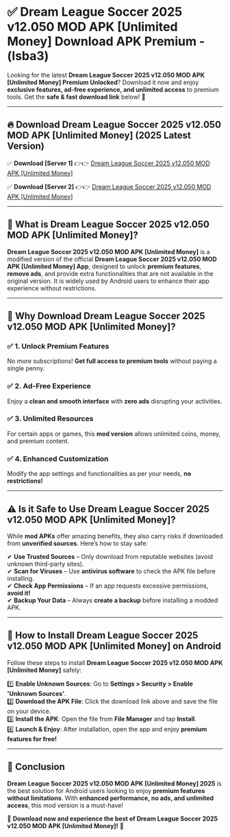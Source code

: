 
# ✅ Dream League Soccer 2025 v12.050 MOD APK [Unlimited Money] Download APK Premium -  (lsba3) 

Looking for the latest **Dream League Soccer 2025 v12.050 MOD APK [Unlimited Money] Premium Unlocked**? Download it now and enjoy **exclusive features, ad-free experience, and unlimited access** to premium tools. Get the **safe & fast download link** below! 🚀

---

## 🔥 Download Dream League Soccer 2025 v12.050 MOD APK [Unlimited Money] (2025 Latest Version)

✅ **Download [Server 1]** 👉👉 [Dream League Soccer 2025 v12.050 MOD APK [Unlimited Money] ](https://apkcomod.com?title=Dream_League_Soccer_2025_v12.050_MOD_APK_[Unlimited_Money])  

✅ **Download [Server 2]** 👉👉 [Dream League Soccer 2025 v12.050 MOD APK [Unlimited Money] ](https://apkcomod.com?title=Dream_League_Soccer_2025_v12.050_MOD_APK_[Unlimited_Money])  


---

## 📌 What is Dream League Soccer 2025 v12.050 MOD APK [Unlimited Money]?

**Dream League Soccer 2025 v12.050 MOD APK [Unlimited Money]** is a modified version of the official **Dream League Soccer 2025 v12.050 MOD APK [Unlimited Money] App**, designed to unlock **premium features**, **remove ads**, and provide extra functionalities that are not available in the original version. It is widely used by Android users to enhance their app experience without restrictions.

---

## 🌟 Why Download Dream League Soccer 2025 v12.050 MOD APK [Unlimited Money]?

### ✅ 1. Unlock Premium Features
No more subscriptions! **Get full access to premium tools** without paying a single penny.

### ✅ 2. Ad-Free Experience
Enjoy a **clean and smooth interface** with **zero ads** disrupting your activities.

### ✅ 3. Unlimited Resources
For certain apps or games, this **mod version** allows unlimited coins, money, and premium content.

### ✅ 4. Enhanced Customization
Modify the app settings and functionalities as per your needs, **no restrictions!**

---

## ⚠️ Is it Safe to Use Dream League Soccer 2025 v12.050 MOD APK [Unlimited Money]?

While **mod APKs** offer amazing benefits, they also carry risks if downloaded from **unverified sources**. Here’s how to stay safe:

✔ **Use Trusted Sources** – Only download from reputable websites (avoid unknown third-party sites).  
✔ **Scan for Viruses** – Use **antivirus software** to check the APK file before installing.  
✔ **Check App Permissions** – If an app requests excessive permissions, **avoid it!**  
✔ **Backup Your Data** – Always **create a backup** before installing a modded APK.

---

## 📲 How to Install Dream League Soccer 2025 v12.050 MOD APK [Unlimited Money] on Android

Follow these steps to install **Dream League Soccer 2025 v12.050 MOD APK [Unlimited Money]** safely:

1️⃣ **Enable Unknown Sources**: Go to **Settings > Security > Enable 'Unknown Sources'**.  
2️⃣ **Download the APK File**: Click the download link above and save the file on your device.  
3️⃣ **Install the APK**: Open the file from **File Manager** and tap **Install**.  
4️⃣ **Launch & Enjoy**: After installation, open the app and enjoy **premium features for free!**

---

## 🚀 Conclusion

**Dream League Soccer 2025 v12.050 MOD APK [Unlimited Money] 2025** is the best solution for Android users looking to enjoy **premium features without limitations**. With **enhanced performance, no ads, and unlimited access**, this mod version is a must-have!

🔻 **Download now and experience the best of Dream League Soccer 2025 v12.050 MOD APK [Unlimited Money]!** 🔻

